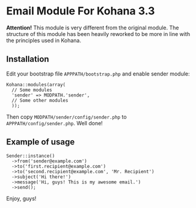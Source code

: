 # Email Module For Kohana 3.3

__Attention!__ This module is very different from the original module. The structure
of this module has been heavily reworked to be more in line with the principles
used in Kohana.

## Installation

Edit your bootstrap file `APPPATH/bootstrap.php` and enable sender module:

~~~
Kohana::modules(array(
  // Some modules
  'sender' => MODPATH.'sender',
  // Some other modules
  ));
~~~

Then copy `MODPATH/sender/config/sender.php` to `APPPATH/config/sender.php`.
Well done!

## Example of usage

~~~
Sender::instance()
  ->from('sender@example.com')
  ->to('first.recipient@example.com')
  ->to('second.recipient@example.com', 'Mr. Recipient')
  ->subject('Hi there!')
  ->message('Hi, guys! This is my awesome email.')
  ->send();
~~~

Enjoy, guys!
